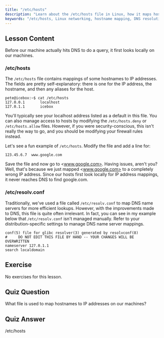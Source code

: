 ```yaml
---
title: "/etc/hosts"
description: "Learn about the /etc/hosts file in Linux, how it maps hostnames to IP addresses, and its role in DNS resolution. Understand basic network configuration."
keywords: "/etc/hosts, Linux networking, hostname mapping, DNS resolution, Linux tutorial, beginner guide"
---
```


## Lesson Content

Before our machine actually hits DNS to do a query, it first looks locally on our machines.

### /etc/hosts

The `/etc/hosts` file contains mappings of some hostnames to IP addresses. The fields are pretty self-explanatory: there is one for the IP address, the hostname, and then any aliases for the host.

```plaintext
pete@icebox:~$ cat /etc/hosts
127.0.0.1       localhost
127.0.1.1       icebox
```

You'll typically see your localhost address listed as a default in this file. You can also manage access to hosts by modifying the `/etc/hosts.deny` or `/etc/hosts.allow` files. However, if you were security-conscious, this isn't really the way to go, and you should be modifying your firewall rules instead.

Let's see a fun example of `/etc/hosts`. Modify the file and add a line for:

```plaintext
123.45.6.7  www.google.com
```

Save the file and now go to <www.google.com>. Having issues, aren't you? Well, that's because we just mapped <www.google.com> to a completely wrong IP address. Since our hosts first look locally for IP address mappings, it never reaches DNS to find google.com.

### /etc/resolv.conf

Traditionally, we've used a file called `/etc/resolv.conf` to map DNS name servers for more efficient lookups. However, with the improvements made to DNS, this file is quite often irrelevant. In fact, you can see in my example below that `/etc/resolv.conf` isn't managed manually. Refer to your distribution-specific settings to manage DNS name server mappings.

```plaintext
conf(5) file for glibc resolver(3) generated by resolvconf(8)
#     DO NOT EDIT THIS FILE BY HAND -- YOUR CHANGES WILL BE OVERWRITTEN
nameserver 127.0.1.1
search localdomain
```

## Exercise

No exercises for this lesson.

## Quiz Question

What file is used to map hostnames to IP addresses on our machines?

## Quiz Answer

/etc/hosts
